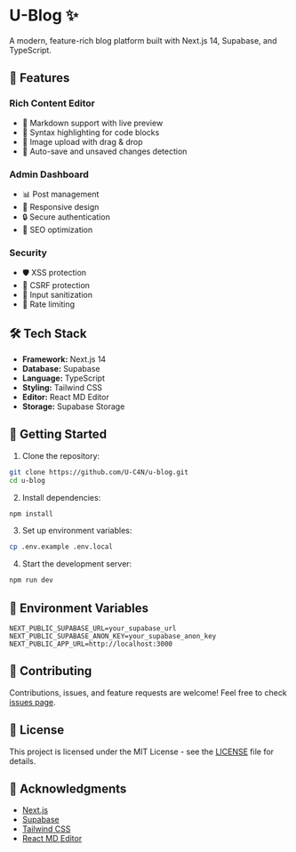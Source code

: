 # U-Blog ✨

A modern, feature-rich blog platform built with Next.js 14, Supabase, and TypeScript.

## 🚀 Features

### Rich Content Editor
- 📝 Markdown support with live preview
- 🎨 Syntax highlighting for code blocks
- 📸 Image upload with drag & drop
- 🔄 Auto-save and unsaved changes detection

### Admin Dashboard
- 📊 Post management
- 📱 Responsive design
- 🔒 Secure authentication
- 🎯 SEO optimization

### Security
- 🛡️ XSS protection
- 🔐 CSRF protection
- 🧪 Input sanitization
- 🚦 Rate limiting

## 🛠️ Tech Stack

- **Framework:** Next.js 14
- **Database:** Supabase
- **Language:** TypeScript
- **Styling:** Tailwind CSS
- **Editor:** React MD Editor
- **Storage:** Supabase Storage

## 🚦 Getting Started

1. Clone the repository:
```bash
git clone https://github.com/U-C4N/u-blog.git
cd u-blog
```

2. Install dependencies:
```bash
npm install
```

3. Set up environment variables:
```bash
cp .env.example .env.local
```

4. Start the development server:
```bash
npm run dev
```

## 📝 Environment Variables

```env
NEXT_PUBLIC_SUPABASE_URL=your_supabase_url
NEXT_PUBLIC_SUPABASE_ANON_KEY=your_supabase_anon_key
NEXT_PUBLIC_APP_URL=http://localhost:3000
```

## 🤝 Contributing

Contributions, issues, and feature requests are welcome! Feel free to check [issues page](https://github.com/U-C4N/u-blog/issues).

## 📜 License

This project is licensed under the MIT License - see the [LICENSE](LICENSE) file for details.

## 🙏 Acknowledgments

- [Next.js](https://nextjs.org/)
- [Supabase](https://supabase.io/)
- [Tailwind CSS](https://tailwindcss.com/)
- [React MD Editor](https://uiwjs.github.io/react-md-editor/)
